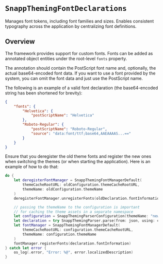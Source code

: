 # ``SnappThemingFontDeclarations``

Manages font tokens, including font families and sizes. Enables consistent typography across the application by centralizing font definitions.

## Overview

The framework provides support for custom fonts. Fonts can be added as annotated object entities under the root-level `fonts` property.

The annotation should contain the PostScript font name and, optionally, the actual base64-encoded font data. If you want to use a font provided by the system, you can omit the font data and just use the PostScript name.

The following is an example of a valid font declaration (the base64-encoded string has been shortened for brevity):

```json
{
    "fonts": {
        "Helvetica": {
            "postScriptName": "Helvetica"
        },
        "Roboto-Regular": {
            "postScriptName": "Roboto-Regular",
            "source": "data:font/ttf;base64,AAEAAAAS...=="
        }
    }
}
```

Ensure that you deregister the old theme fonts and register the new ones when switching the themes (or when starting the application). Here is an example of how to do that:

```swift
do {
    let deregisterFontManager = SnappThemingFontManagerDefault(
        themeCacheRootURL: oldConfiguration.themeCacheRootURL, 
        themeName: oldConfiguration.themeName
    )
    deregisterFontManager.unregisterFonts(oldDeclaration.fontInformation)

    // passing the themeName to the configuration is important
    // for caching the theme assets in a separate namespace
    let configuration = SnappThemingParserConfiguration(themeName: "newTheme")
    let declaration = try SnappThemingParser.parse(from: json, using: configuration)
    let fontManager = SnappThemingFontManagerDefault(
        themeCacheRootURL: configuration.themeCacheRootURL, 
        themeName: configuration.themeName
    )
    fontManager.registerFonts(declaration.fontInformation)
} catch let error {
    os_log(.error, "Error: %@", error.localizedDescription)
}

```
